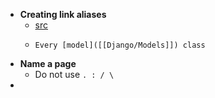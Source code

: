 - **Creating link aliases**
	- [src](https://preslav.me/2022/04/10/create-link-aliases-in-logseq/)
	- ```text
	  Every [model]([[Django/Models]]) class
	  ```
- **Name a page**
	- Do not use `. : / \`
-